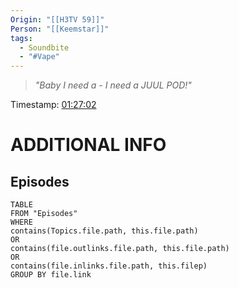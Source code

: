 ```yaml
---
Origin: "[[H3TV 59]]"
Person: "[[Keemstar]]"
tags:
  - Soundbite
  - "#Vape"
---
```

> *"Baby I need a - I need a JUUL POD!"*

Timestamp: [01:27:02](https://youtu.be/LY0H8sBnbZY?t=5231)

# ADDITIONAL INFO

## Episodes
``` dataview
TABLE
FROM "Episodes"
WHERE 
contains(Topics.file.path, this.file.path) 
OR 
contains(file.outlinks.file.path, this.file.path)
OR
contains(file.inlinks.file.path, this.filep)
GROUP BY file.link
```